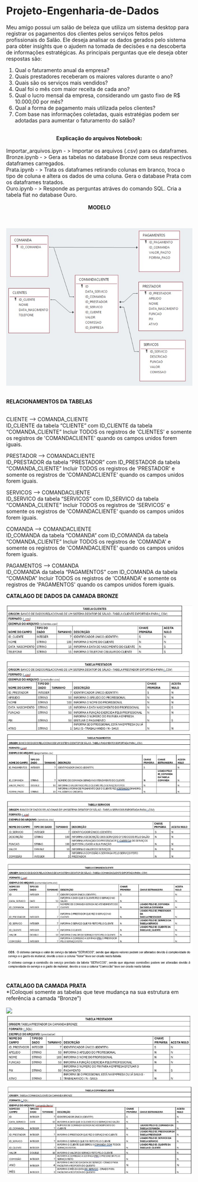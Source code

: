 # Projeto-Engenharia-de-Dados

Meu amigo possui  um salão de beleza que utiliza um sistema desktop para registrar os pagamentos dos clientes pelos serviços feitos pelos profissionais do Salão. Ele deseja analisar os dados gerados pelo sistema para obter insights que o ajudem na tomada de decisões e na descoberta de informações estratégicas.
As principais perguntas que ele deseja obter respostas são:

1.	Qual o faturamento anual da empresa?
2.	Quais prestadores receberam os maiores valores durante o ano?
3.	Quais são os serviços mais vendidos?
4.	Qual foi o mês com maior receita de cada ano?
5.	Qual o lucro mensal da empresa, considerando um gasto fixo de R$ 10.000,00 por mês?
6.	Qual a forma de pagamento mais utilizada pelos clientes?
7.	Com base nas informações coletadas, quais estratégias podem ser adotadas para aumentar o faturamento do salão?<br><br>

<center><strong>Explicação do arquivos Notebook:</strong></center><br>
Importar_arquivos.ipyn - > Importar os arquivos (.csv) para os dataframes.<br>
Bronze.ipynb - > Gera as tabelas no database Bronze com seus respectivos dataframes carregados.<br>
Prata.ipynb - > Trata os dataframes retirando colunas em branco, troca o tipo de coluna e altera os dados de uma coluna. Gera o database Prata com os dataframes tratados.<br>
Ouro.ipynb - > Responde as perguntas atráves do comando SQL. Cria a tabela flat no database Ouro.<br><br>

<center><strong>MODELO</strong></center><br><br>

<IMG SRC='https://github.com/EdnilsonBastos/Projeto-Engenharia-de-Dados/blob/main/modelo.jpg'/><br><br>

<strong>RELACIONAMENTOS DA TABELAS</strong><br><br>

CLIENTE  --> COMANDA_CLIENTE<br>
ID_CLIENTE da tabela “CLIENTE” com ID_CLIENTE da tabela “COMANDA_CLIENTE”
Incluir TODOS os registros de 'CLIENTES' e somente os registros de 'COMANDACLIENTE' quando os campos unidos forem iguais.<br>
	
PRESTADOR  --> COMANDACLIENTE<br>
ID_PRESTADOR da tabela “PRESTADOR” com ID_PRESTADOR da tabela “COMANDA_CLIENTE”
Incluir TODOS os registros de 'PRESTADOR' e somente os registros de 'COMANDACLIENTE' quando os campos unidos forem iguais.

SERVICOS  --> COMANDACLIENTE<br>
ID_SERVICO da tabela “SERVICOS” com ID_SERVICO da tabela “COMANDA_CLIENTE”
Incluir TODOS os registros de 'SERVICOS' e somente os registros de 'COMANDACLIENTE' quando os campos unidos forem iguais.

COMANDA --> COMANDACLIENTE<br>
ID_COMANDA da tabela “COMANDA” com ID_COMANDA da tabela “COMANDA_CLIENTE”
Incluir TODOS os registros de 'COMANDA' e somente os registros de 'COMANDACLIENTE' quando os campos unidos forem iguais.

PAGAMENTOS --> COMANDA<br>
ID_COMANDA da tabela “PAGAMENTOS” com ID_COMANDA da tabela “COMANDA”
Incluir TODOS os registros de 'COMANDA' e somente os registros de 'PAGAMENTOS' quando os campos unidos forem iguais.

<strong>CATALAGO DE DADOS DA CAMADA BRONZE</strong><br><br>
<IMG SRC='https://github.com/EdnilsonBastos/Projeto-Engenharia-de-Dados/blob/main/catalogobronze.JPG'/><br>
<IMG SRC='https://github.com/EdnilsonBastos/Projeto-Engenharia-de-Dados/blob/main/catalogobronze1.JPG'/><br>
<IMG SRC='https://github.com/EdnilsonBastos/Projeto-Engenharia-de-Dados/blob/main/catalogobronze2.JPG'/><br><br>

<strong>CATALAGO DA CAMADA PRATA</strong><br> 
*(Coloquei somente as tabelas que teve mudança na sua estrutura em referência a camada “Bronze”)<br><br>
<IMG SRC='https://github.com/EdnilsonBastos/Projeto-Engenharia-de-Dados/blob/main/catalogoprta.JPG'/><br>
<IMG SRC='https://github.com/EdnilsonBastos/Projeto-Engenharia-de-Dados/blob/main/catalogoprata1.JPG'/><br>
<IMG SRC='https://github.com/EdnilsonBastos/Projeto-Engenharia-de-Dados/blob/main/catalogoprata2.JPG'/><br><br>






